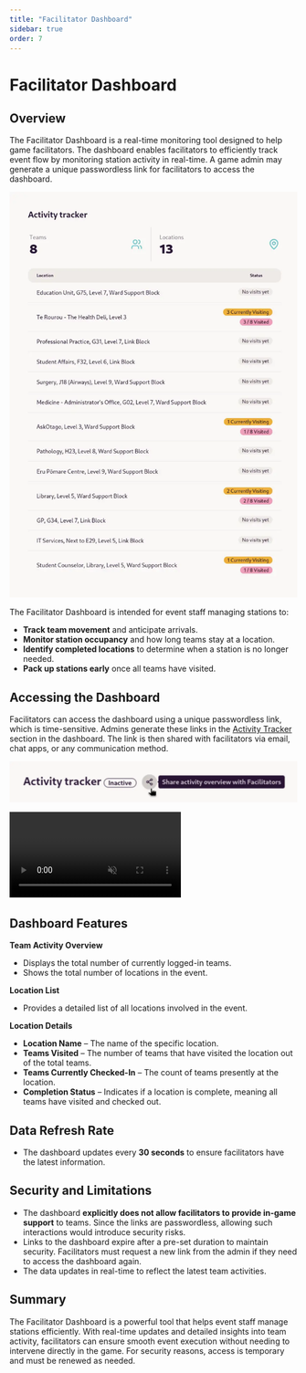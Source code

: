 ```yaml
---
title: "Facilitator Dashboard"
sidebar: true
order: 7
---
```


# Facilitator Dashboard

## Overview

The Facilitator Dashboard is a real-time monitoring tool designed to help game facilitators. The dashboard enables facilitators to efficiently track event flow by monitoring station activity in real-time. A game admin may generate a unique passwordless link for facilitators to access the dashboard.

![Facilitator Dashboard](/static/images/docs/user/facilitator-dashboard.webp)

The Facilitator Dashboard is intended for event staff managing stations to:

- **Track team movement** and anticipate arrivals.
- **Monitor station occupancy** and how long teams stay at a location.
- **Identify completed locations** to determine when a station is no longer needed.
- **Pack up stations early** once all teams have visited.

## Accessing the Dashboard

Facilitators can access the dashboard using a unique passwordless link, which is time-sensitive. Admins generate these links in the [Activity Tracker](/admin/activity) section in the dashboard. The link is then shared with facilitators via email, chat apps, or any communication method.

![Generate Facilitator Link](/static/images/docs/user/facilitator-link.webp)

<video autoplay loop muted src="/static/images/docs/user/facilitator-dashboard-settings.webm" frameborder="0" allowfullscreen controls></video>

## Dashboard Features

**Team Activity Overview**

- Displays the total number of currently logged-in teams.
- Shows the total number of locations in the event.

**Location List**
- Provides a detailed list of all locations involved in the event.

**Location Details**

- **Location Name** – The name of the specific location.
- **Teams Visited** – The number of teams that have visited the location out of the total teams.
- **Teams Currently Checked-In** – The count of teams presently at the location.
- **Completion Status** – Indicates if a location is complete, meaning all teams have visited and checked out.

## Data Refresh Rate

- The dashboard updates every **30 seconds** to ensure facilitators have the latest information.

## Security and Limitations
- The dashboard **explicitly does not allow facilitators to provide in-game support** to teams. Since the links are passwordless, allowing such interactions would introduce security risks.
- Links to the dashboard expire after a pre-set duration to maintain security. Facilitators must request a new link from the admin if they need to access the dashboard again.
- The data updates in real-time to reflect the latest team activities.

## Summary

The Facilitator Dashboard is a powerful tool that helps event staff manage stations efficiently. With real-time updates and detailed insights into team activity, facilitators can ensure smooth event execution without needing to intervene directly in the game. For security reasons, access is temporary and must be renewed as needed.
